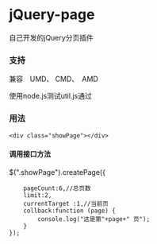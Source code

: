 # jQuery-page
自己开发的jQuery分页插件

### 支持
兼容　UMD、 CMD、　AMD 

使用node.js测试util.js通过

### 用法
`<div class="showPage"></div>`

#### 调用接口方法

$(".showPage").createPage({

        pageCount:6,//总页数
        limit:2,
        currentTarget :1,//当前页
        collback:function (page) {
            console.log("这是第"+page+" 页");
        }
    });
